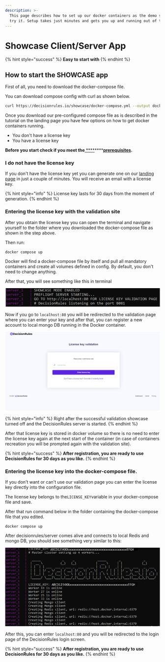 ```yaml
---
description: >-
  This page describes how to set up our docker containers as the demo so you can
  try it. Setup takes just minutes and gets you up and running out of the box.
---
```


# Showcase Client/Server App

{% hint style="success" %}
**Easy to start with** 
{% endhint %}

## How to start the SHOWCASE app

First of all, you need to download the docker-compose file.

You can download compose config with curl as shown below.

```bash
curl https://decisionrules.io/showcase/docker-compose.yml --output docker-compose.yaml
```

Once you download our pre-configured compose file as is described in the tutorial on the landing page you have few options on how to get docker containers running.

* You don't have a license key
* You have a license key

**Before you start check if you meet the**[ ****](https://app.gitbook.com/@decisionrules/s/docs/~/drafts/-MjdvQSMZTu19By95CbQ/on-premise-docker/server-container-and)\*\*\*\*[**prerequisites**](server-container-and.md)**.**

### I do not have the license key

If you don't have the license key yet you can generate one on our [landing page](https://decisionrules.io/on-premise#license) in just a couple of minutes. You will receive an email with a license key.

{% hint style="info" %}
License key lasts for 30 days from the moment of generation.
{% endhint %}

### Entering the license key with the validation site

After you obtain the license key you can open the terminal and navigate yourself to the folder where you downloaded the docker-compose file as shown in the step above.

Then run: 

```text
docker compose up
```

Docker will find a docker-compose file by itself and pull all mandatory containers and create all volumes defined in config. By default, you don't need to change anything. 

After that, you will see something like this in terminal

![Indication that license validation server is running](../.gitbook/assets/showcase_start.png)

Now if you go to `localhost:80` you will be redirected to the validation page where you can enter your key and after that, you can register a new account to local mongo DB running in the Docker container.

 

![Validation Site](../.gitbook/assets/image%20%28147%29.png)

{% hint style="info" %}
Right after the successful validation showcase turned off and the DecisionRules server is started.
{% endhint %}

After that license key is stored in docker volume so there is no need to enter the license key again at the next start of the container \(in case of containers recreation you will be prompted again with the validation site\).

{% hint style="success" %}
**After registration, you are ready to use DecisionRules for 30 days as you like.**
{% endhint %}

### Entering the license key into the docker-compose file.

If you don't want or can't use our validation page you can enter the license key directly into the configuration file.

The license key belongs to the`LICENSE_KEY`variable in your docker-compose file and save.

After that run command below in the folder containing the docker-compose file that you edited.

```text
docker compose up
```

After decisionrules/server comes alive and connects to local Redis and mongo DB, you should see something very similar to this:

![DecisionRules server welcome prompt](../.gitbook/assets/showcase_start%20%281%29.png)

After this, you can enter `localhost:80` and you will be redirected to the login page of the DecisionRules login screen.

{% hint style="success" %}
**After registration, you are ready to use DecisionRules for 30 days as you like.**
{% endhint %}

